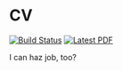 # CV

[![Build Status](https://travis-ci.org/dfm/cv.svg?branch=master)](https://travis-ci.org/jselsing/CV)
[![Latest PDF](https://img.shields.io/badge/PDF-latest-orange.svg)](https://github.com/jselsing/CV/blob/master-pdf/cv.pdf)

I can haz job, too?
